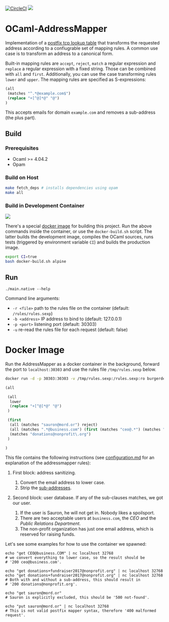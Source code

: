 [![CircleCI](https://circleci.com/gh/burgerdev/ocaml-addressmapper/tree/0.5-alpine.svg?style=shield)](https://circleci.com/gh/burgerdev/ocaml-addressmapper) [![](https://images.microbadger.com/badges/version/burgerdev/ocaml-addressmapper:0.5-alpine.svg)](https://hub.docker.com/r/burgerdev/ocaml-addressmapper/ "Docker Hub")

# OCaml-AddressMapper

Implementation of a [postfix tcp lookup table][1] that transforms the
requested address according to a confiugrable set of mapping rules. A common
use case is to transform an address to a canonical form.

Built-in mapping rules are `accept`, `reject`, `match` a regular expression
and `replace` a regular expression with a fixed string. Those can be combined
with `all` and `first`. Additionally, you can use the case transforming rules
`lower` and `upper`. The mapping rules are specified as S-expressions:

```lisp
(all
 (matches "^.*@example.com$")
 (replace "+[^@]*@" "@")
)
```

This accepts emails for domain `example.com` and removes a sub-address (the
plus part).

[1]: http://www.postfix.org/tcp_table.5.html

## Build

### Prerequisites

  * Ocaml >= 4.04.2
  * Opam

### Build on Host

```bash
make fetch_deps # installs dependencies using opam
make all
```

### Build in Development Container

[![](https://images.microbadger.com/badges/version/burgerdev/ocaml-addressmapper-devel:0.5-alpine.svg)](https://hub.docker.com/r/burgerdev/ocaml-addressmapper/ "Developer Image on Docker Hub")

There's a special [docker image][2] for building this project. Run the above
commands inside the container, or use the `docker-build.sh` script. The latter
builds the development image, compiles the OCaml sources, runs tests (triggered
by environment variable `CI`) and builds the production image.

```bash
export CI=true
bash docker-build.sh alpine
```

[2]: https://hub.docker.com/r/burgerdev/ocaml-addressmapper-devel

## Run

```
./main.native --help
```

Command line arguments:

  - `-r <file>`
    path to the rules file on the container (default: `/rules/rules.sexp`)
  - `-b <address>`
    IP address to bind to (default: 127.0.0.1)
  - `-p <port>`
    listening port (default: 30303)
  - `-u`
    re-read the rules file for each request (default: false)

# Docker Image

Run the AddressMapper as a docker container in the background, forward the port
to `localhost:30303` and use the rules file `/tmp/rules.sexp` below.

```bash
docker run -d -p 30303:30303 -v /tmp/rules.sexp:/rules.sexp:ro burgerdev/ocaml-addressmapper
```

```lisp
(all

 (all
  lower
  (replace "+[^@]*@" "@")
 )

 (first
  (all (matches "sauron@mord.or") reject)
  (all (matches ".*@business.com") (first (matches "ceo@.*") (matches "pr@.*")))
  (matches "donations@nonprofit\.org")
 )

)
```

This file contains the following instructions (see 
[configuration.md](configuration.md) for an explanation of the addressmapper
rules):

  1. First block: address sanitizing.

     1. Convert the email address to lower case.
	 2. Strip the [sub-addresses](https://en.wikipedia.org/wiki/Email_address#Sub-addressing).
  2. Second block: user database. If any of the sub-clauses matches, we got our 
     user.

     1. If the user is Sauron, he will not get in. Nobody likes a spoilsport.
	 2. There are two acceptable users at `business.com`, the *CEO* and the 
        *Public Relations Department*.
     3. The non-profit organization has just one email address, which is reserved
        for raising funds.

Let's see some examples for how to use the container we spawned:

```
echo "get CEO@business.COM" | nc localhost 32768
# we convert everything to lower case, so the result should be 
# '200 ceo@business.com'.

echo "get donations+fundraiser2017@nonprofit.org" | nc localhost 32768
echo "get donations+fundraiser2017@nonprofit.org" | nc localhost 32768
# Both with and without a sub-address, this should result in 
# '200 donations@nonprofit.org'.

echo "get sauron@mord.or"
# Sauron is explicitly excluded, this should be '500 not-found'.

echo "put sauron@mord.or" | nc localhost 32768
# This is not valid postfix mapper syntax, therefore '400 malformed request'.
```


